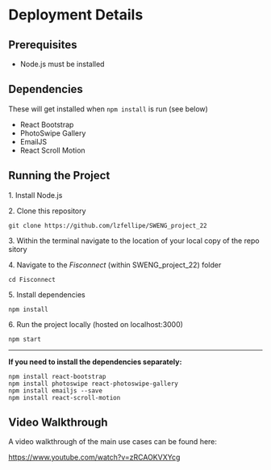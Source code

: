 # Deployment Details

## Prerequisites
- Node.js must be installed

## Dependencies
These will get installed when `npm install` is run (see below)
- React Bootstrap
- PhotoSwipe Gallery
- EmailJS
- React Scroll Motion

## Running the Project

1. Install Node.js

2. Clone this repository

`git clone https://github.com/lzfellipe/SWENG_project_22`

3. Within the terminal navigate to the location of your local copy of the repository

4. Navigate to the *Fisconnect* (within SWENG_project_22) folder

`cd Fisconnect`

5. Install dependencies

`npm install`

6. Run the project locally (hosted on localhost:3000)

`npm start`

---
**If you need to install the dependencies separately:**

    npm install react-bootstrap
    npm install photoswipe react-photoswipe-gallery
    npm install emailjs --save
    npm install react-scroll-motion


## Video Walkthrough

A video walkthrough of the main use cases can be found here:

https://www.youtube.com/watch?v=zRCAOKVXYcg
